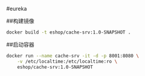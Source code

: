 #eureka

##构建镜像
```Bash
docker build -t eshop/cache-srv:1.0-SNAPSHOT .
```

##启动容器
```Bash
docker run --name cache-srv -it -d -p 8001:8080 \
    -v /etc/localtime:/etc/localtime:ro \
    eshop/cache-srv:1.0-SNAPSHOT
```
